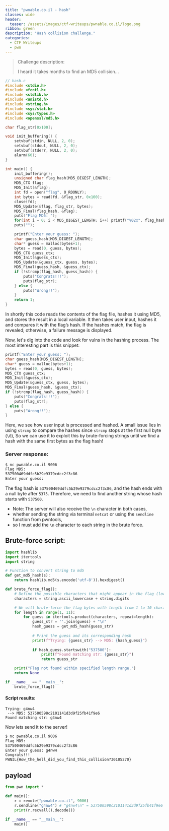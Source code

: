 ```yaml
---
title: "pwnable.co.il - hash"
classes: wide
header:
  teaser: /assets/images/ctf-writeups/pwnable.co.il/logo.png
ribbon: green
description: "Hash collision challenge."
categories:
  - CTF Writeups
  - pwn
---
```


> Challenge description:
>
> I heard it takes months to find an MD5 collision...

```c
// hash.c
#include <stdio.h>
#include <fcntl.h>
#include <stdlib.h>
#include <unistd.h>
#include <string.h>
#include <sys/stat.h>
#include <sys/types.h>
#include <openssl/md5.h>

char flag_str[0x100];

void init_buffering() {
    setvbuf(stdin, NULL, 2, 0);
    setvbuf(stdout, NULL, 2, 0);
    setvbuf(stderr, NULL, 2, 0);
    alarm(60);
}

int main() {
    init_buffering();
    unsigned char flag_hash[MD5_DIGEST_LENGTH];
    MD5_CTX flag;
    MD5_Init(&flag);
    int fd = open("flag", O_RDONLY);
    int bytes = read(fd, &flag_str, 0x100);
    close(fd);
    MD5_Update(&flag, flag_str, bytes);
    MD5_Final(flag_hash, &flag);
    puts("Flag MD5: ");
    for(int i = 0; i < MD5_DIGEST_LENGTH; i++) printf("%02x", flag_hash[i]);
    puts("");

    printf("Enter your guess: ");
    char guess_hash[MD5_DIGEST_LENGTH];
    char* guess = malloc(bytes+1);
    bytes = read(0, guess, bytes);
    MD5_CTX guess_ctx;
    MD5_Init(&guess_ctx);
    MD5_Update(&guess_ctx, guess, bytes);
    MD5_Final(guess_hash, &guess_ctx);
    if (!strcmp(flag_hash, guess_hash)) {
        puts("Congrats!!!");
        puts(flag_str);
    } else {
        puts("Wrong!!");
    }
    return 1;
}
```

In shortly this code reads the contents of the flag file, hashes it using MD5, 
and stores the result in a local variable. It then takes user input, hashes it and compares it with the flag’s hash. 
If the hashes match, the flag is revealed; otherwise, a failure message is displayed.

Now, let's dig into the code and look for vulns in the hashing process.
The most interesting part is this snippet:

```c
printf("Enter your guess: ");
char guess_hash[MD5_DIGEST_LENGTH];
char* guess = malloc(bytes+1);
bytes = read(0, guess, bytes);
MD5_CTX guess_ctx;
MD5_Init(&guess_ctx);
MD5_Update(&guess_ctx, guess, bytes);
MD5_Final(guess_hash, &guess_ctx);
if (!strcmp(flag_hash, guess_hash)) {
    puts("Congrats!!!");
    puts(flag_str);
} else {
    puts("Wrong!!");
}
```

Here, we see how user input is processed and hashed. 
A small issue lies in using `strcmp` to compare the hashes since `strcmp` stops at the first null byte (`\0`), 
So we can use it to exploit this by brute-forcing strings until we find a hash with the same first bytes as the flag hash!

### Server response:
```bash
$ nc pwnable.co.il 9006
Flag MD5: 
537500469ddfc5b29e9379cdcc2f3c86
Enter your guess:
```
The flag hash is `537500469ddfc5b29e9379cdcc2f3c86`, and the hash ends with a null byte after `5375`.
Therefore, we need to find another string whose hash starts with `537500`.

- Note: The server will also receive the `\n` character in both cases,
- whether sending the string via terminal `netcat` or using the `sendline` function from pwntools,
- so I must add the `\n` character to each string in the brute force.
  
## Brute-force script:
```python
import hashlib
import itertools
import string

# Function to convert string to md5
def get_md5_hash(s):
    return hashlib.md5(s.encode('utf-8')).hexdigest()

def brute_force_flag():
    # Define the possible characters that might appear in the flag (lowercase letters and numbers)
    characters = string.ascii_lowercase + string.digits

    # We will brute-force the flag bytes with length from 1 to 10 characters
    for length in range(1, 11): 
        for guess in itertools.product(characters, repeat=length):
            guess_str = ''.join(guess) + "\n"
            hash_guess = get_md5_hash(guess_str)
            
            # Print the guess and its corresponding hash
            print(f"Trying: {guess_str} --> MD5: {hash_guess}")
            
            if hash_guess.startswith("537500"):
                print(f"Found matching str: {guess_str}")
                return guess_str

    print("Flag not found within specified length range.")
    return None

if __name__ == "__main__":
    brute_force_flag()
```

#### Script results: 
```
Trying: g4nw4
 --> MD5: 537500598c2101141d3d9f25fb41f9e6
Found matching str: g4nw4
```

Now lets send it to the server!
```bash
$ nc pwnable.co.il 9006
Flag MD5: 
537500469ddfc5b29e9379cdcc2f3c86
Enter your guess: g4nw4
Congrats!!!
PWNIL{How_the_hell_did_you_find_this_collision?30105270}
```

## payload
```python
from pwn import *

def main():
	r = remote("pwnable.co.il", 9006)
	r.sendline("g4nw4") # "g4nw4\n" = 537500598c2101141d3d9f25fb41f9e6
	print(r.recvall().decode())
	
if __name__ == "__main__":
	main()
```
